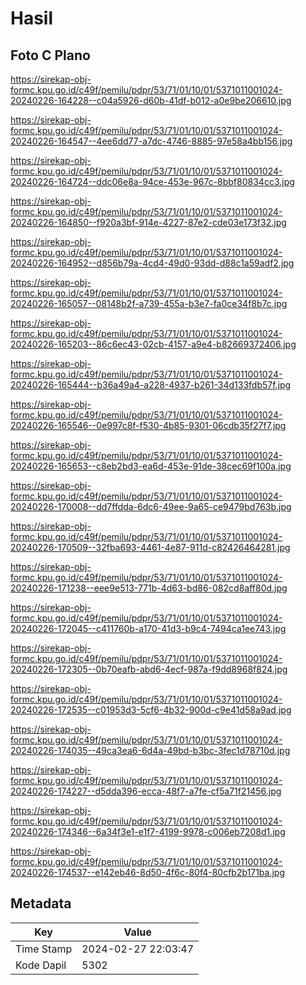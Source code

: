 # Hasil

## Foto C Plano

https://sirekap-obj-formc.kpu.go.id/c49f/pemilu/pdpr/53/71/01/10/01/5371011001024-20240226-164228--c04a5926-d60b-41df-b012-a0e9be206610.jpg

https://sirekap-obj-formc.kpu.go.id/c49f/pemilu/pdpr/53/71/01/10/01/5371011001024-20240226-164547--4ee6dd77-a7dc-4746-8885-97e58a4bb156.jpg

https://sirekap-obj-formc.kpu.go.id/c49f/pemilu/pdpr/53/71/01/10/01/5371011001024-20240226-164724--ddc06e8a-94ce-453e-967c-8bbf80834cc3.jpg

https://sirekap-obj-formc.kpu.go.id/c49f/pemilu/pdpr/53/71/01/10/01/5371011001024-20240226-164850--f920a3bf-914e-4227-87e2-cde03e173f32.jpg

https://sirekap-obj-formc.kpu.go.id/c49f/pemilu/pdpr/53/71/01/10/01/5371011001024-20240226-164952--d856b79a-4cd4-49d0-93dd-d88c1a59adf2.jpg

https://sirekap-obj-formc.kpu.go.id/c49f/pemilu/pdpr/53/71/01/10/01/5371011001024-20240226-165057--08148b2f-a739-455a-b3e7-fa0ce34f8b7c.jpg

https://sirekap-obj-formc.kpu.go.id/c49f/pemilu/pdpr/53/71/01/10/01/5371011001024-20240226-165203--86c6ec43-02cb-4157-a9e4-b82669372406.jpg

https://sirekap-obj-formc.kpu.go.id/c49f/pemilu/pdpr/53/71/01/10/01/5371011001024-20240226-165444--b36a49a4-a228-4937-b261-34d133fdb57f.jpg

https://sirekap-obj-formc.kpu.go.id/c49f/pemilu/pdpr/53/71/01/10/01/5371011001024-20240226-165546--0e997c8f-f530-4b85-9301-06cdb35f27f7.jpg

https://sirekap-obj-formc.kpu.go.id/c49f/pemilu/pdpr/53/71/01/10/01/5371011001024-20240226-165653--c8eb2bd3-ea6d-453e-91de-38cec69f100a.jpg

https://sirekap-obj-formc.kpu.go.id/c49f/pemilu/pdpr/53/71/01/10/01/5371011001024-20240226-170008--dd7ffdda-6dc6-49ee-9a65-ce9479bd763b.jpg

https://sirekap-obj-formc.kpu.go.id/c49f/pemilu/pdpr/53/71/01/10/01/5371011001024-20240226-170509--32fba693-4461-4e87-911d-c82426464281.jpg

https://sirekap-obj-formc.kpu.go.id/c49f/pemilu/pdpr/53/71/01/10/01/5371011001024-20240226-171238--eee9e513-771b-4d63-bd86-082cd8aff80d.jpg

https://sirekap-obj-formc.kpu.go.id/c49f/pemilu/pdpr/53/71/01/10/01/5371011001024-20240226-172045--c411760b-a170-41d3-b9c4-7494ca1ee743.jpg

https://sirekap-obj-formc.kpu.go.id/c49f/pemilu/pdpr/53/71/01/10/01/5371011001024-20240226-172305--0b70eafb-abd6-4ecf-987a-f9dd8968f824.jpg

https://sirekap-obj-formc.kpu.go.id/c49f/pemilu/pdpr/53/71/01/10/01/5371011001024-20240226-172535--c01953d3-5cf6-4b32-900d-c9e41d58a9ad.jpg

https://sirekap-obj-formc.kpu.go.id/c49f/pemilu/pdpr/53/71/01/10/01/5371011001024-20240226-174035--49ca3ea6-6d4a-49bd-b3bc-3fec1d78710d.jpg

https://sirekap-obj-formc.kpu.go.id/c49f/pemilu/pdpr/53/71/01/10/01/5371011001024-20240226-174227--d5dda396-ecca-48f7-a7fe-cf5a71f21456.jpg

https://sirekap-obj-formc.kpu.go.id/c49f/pemilu/pdpr/53/71/01/10/01/5371011001024-20240226-174346--6a34f3e1-e1f7-4199-9978-c006eb7208d1.jpg

https://sirekap-obj-formc.kpu.go.id/c49f/pemilu/pdpr/53/71/01/10/01/5371011001024-20240226-174537--e142eb46-8d50-4f6c-80f4-80cfb2b171ba.jpg


## Metadata

| Key        | Value               |
| ---------- | ------------------- |
| Time Stamp | 2024-02-27 22:03:47 |
| Kode Dapil | 5302                |



